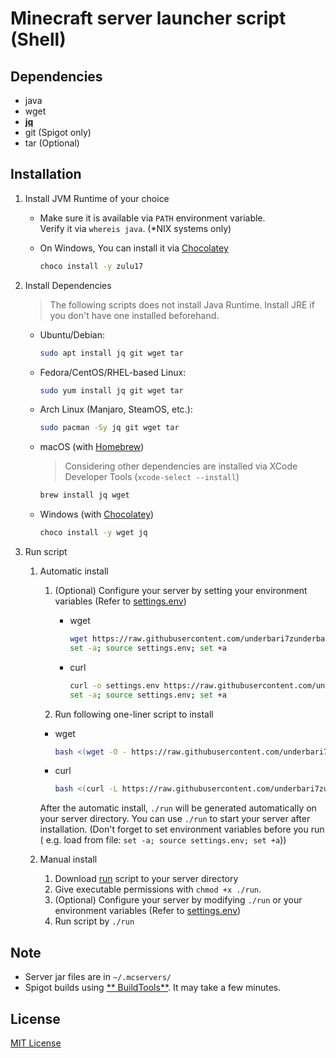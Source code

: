 # Minecraft server launcher script (Shell)

## Dependencies

* java
* wget
* [**jq**](https://stedolan.github.io/jq/)
* git (Spigot only)
* tar (Optional)

## Installation

1. Install JVM Runtime of your choice
    - Make sure it is available via `PATH` environment variable.  
      Verify it via `whereis java`. (*NIX systems only)

    - On Windows, You can install it via [Chocolatey](https://chocolatey.org/install)
      ```bash
      choco install -y zulu17
      ```

2. Install Dependencies
   > The following scripts does not install Java Runtime. Install JRE if you don't have one installed beforehand.
    - Ubuntu/Debian:
      ```bash
      sudo apt install jq git wget tar
      ```
    - Fedora/CentOS/RHEL-based Linux:
      ```bash
      sudo yum install jq git wget tar
      ```
    - Arch Linux (Manjaro, SteamOS, etc.):
      ```bash
      sudo pacman -Sy jq git wget tar
      ```
    - macOS (with [Homebrew](https://brew.sh))
      > Considering other dependencies are installed via XCode Developer Tools (`xcode-select --install`)
      ```bash
      brew install jq wget
      ```
    - Windows (with [Chocolatey](https://chocolatey.org/install))
      ```bash
      choco install -y wget jq
      ```
3. Run script
    1. Automatic install
        1. (Optional) Configure your server by setting your environment variables (Refer
           to [settings.env](/settings.env))
            * wget
              ```bash
              wget https://raw.githubusercontent.com/underbari7zunderbar/minecraft-server-launcher/master/settings.env
              set -a; source settings.env; set +a
              ```

            * curl
              ```bash
              curl -o settings.env https://raw.githubusercontent.com/underbari7zunderbar/minecraft-server-launcher/master/settings.env
              set -a; source settings.env; set +a
              ```

        2. Run following one-liner script to install

        * wget
          ```bash
          bash <(wget -O - https://raw.githubusercontent.com/underbari7zunderbar/minecraft-server-launcher/master/run)
          ```

        * curl
          ```bash
          bash <(curl -L https://raw.githubusercontent.com/underbari7zunderbar/minecraft-server-launcher/master/run)
          ```

       After the automatic install, `./run` will be generated automatically on your server directory. You can
       use `./run` to start your server after installation. (Don't forget to set environment variables before you run (
       e.g. load from file: `set -a; source settings.env; set +a`))

    2. Manual install
        1. Download [run](https://raw.githubusercontent.com/underbari7zunderbar/minecraft-server-launcher/master/run) script to your
           server directory
        2. Give executable permissions with `chmod +x ./run`.
        3. (Optional) Configure your server by modifying `./run` or your environment variables (Refer
           to [settings.env](/settings.env))
        4. Run script by `./run`

## Note

* Server jar files are in `~/.mcservers/`
* Spigot builds using [**
  BuildTools**](https://hub.spigotmc.org/jenkins/job/BuildTools/lastSuccessfulBuild/artifact/target/BuildTools.jar). It
  may take a few minutes.

## License

[MIT License](LICENSE.md)
